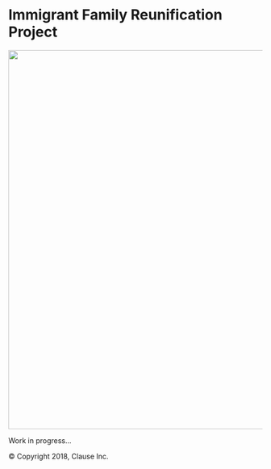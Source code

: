 # Immigrant Family Reunification Project

<img src="docs/app.png" width="750">

Work in progress...

&copy; Copyright 2018, Clause Inc. 

